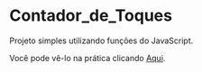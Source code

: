 # Contador_de_Toques

Projeto simples utilizando funções do JavaScript.

Você pode vê-lo na prática clicando [Aqui]('https://moiseslemosz.github.io/Contador_de_Toques/').
